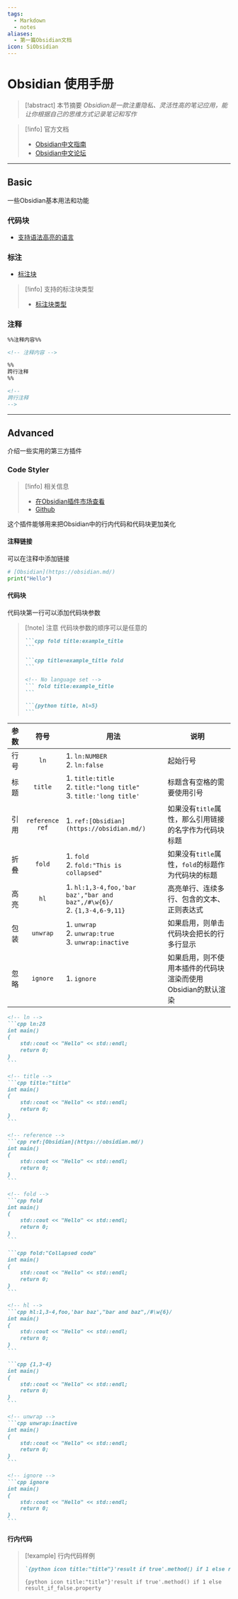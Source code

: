 ```yaml
---
tags:
  - Markdown
  - notes
aliases:
  - 第一篇Obsidian文档
icon: SiObsidian
---
```


# Obsidian 使用手册

> [!abstract] 本节摘要
> *Obsidian是一款注重隐私、灵活性高的笔记应用，能让你根据自己的思维方式记录笔记和写作*

> [!info] 官方文档
> - [Obsidian中文指南](https://publish.obsidian.md/help-zh/%E7%94%B1%E6%AD%A4%E5%BC%80%E5%A7%8B)
> - [Obsidian中文论坛](https://forum-zh.obsidian.md/)

---

## Basic

一些Obsidian基本用法和功能

### 代码块

* [支持语法高亮的语言](https://prismjs.com/#supported-languages)

### 标注

* [标注块](https://publish.obsidian.md/help-zh/%E7%BC%96%E8%BE%91%E4%B8%8E%E6%A0%BC%E5%BC%8F%E5%8C%96/%E6%A0%87%E6%B3%A8)

> [!info] 支持的标注块类型
> * [标注块类型](https://publish.obsidian.md/help-zh/%E7%BC%96%E8%BE%91%E4%B8%8E%E6%A0%BC%E5%BC%8F%E5%8C%96/%E6%A0%87%E6%B3%A8#%E6%94%AF%E6%8C%81%E7%9A%84%E7%B1%BB%E5%9E%8B)

### 注释

```markdown
%%注释内容%%

<!-- 注释内容 -->

%%
跨行注释
%%

<!--
跨行注释
-->
```

---

## Advanced

介绍一些实用的第三方插件

### Code Styler

> [!info] 相关信息
> - [在Obsidian插件市场查看](obsidian://show-plugin?id=code-styler)
> - [Github](https://github.com/mayurankv/Obsidian-Code-Styler)

这个插件能够用来把Obsidian中的行内代码和代码块更加美化

#### 注释链接

可以在注释中添加链接

```python title:"Codeblock Comment Links"
# [Obsidian](https://obsidian.md/)
print("Hello")
```

#### 代码块

代码块第一行可以添加代码块参数

> [!note] 注意
> 代码块参数的顺序可以是任意的
> 
> ``````Markdown title="examples"
> ```cpp fold title:example_title
> ```
> 
> ```cpp title=example_title fold
> ```
> 
> <!-- No language set -->
> ``` fold title:example_title 
> ```
> 
> ```{python title, hl=5}
> ```
> ``````

| 参数  |          符号          | 用法                                                                        | 说明                                 |
| :-: | :------------------: | ------------------------------------------------------------------------- | ---------------------------------- |
| 行号  |         `ln`         | 1. `ln:NUMBER`<br>2. `ln:false`                                           | 起始行号                               |
| 标题  |       `title`        | 1. `title:title`<br>2. `title:"long title"`<br>3. `title:'long title'`    | 标题含有空格的需要使用引号                      |
| 引用  | `reference`<br>`ref` | 1. `ref:[Obsidian](https://obsidian.md/)`                                 | 如果没有`title`属性，那么引用链接的名字作为代码块标题     |
| 折叠  |        `fold`        | 1. `fold`<br>2. `fold:"This is collapsed"`                                | 如果没有`title`属性，`fold`的标题作为代码块的标题    |
| 高亮  |         `hl`         | 1. `hl:1,3-4,foo,'bar baz',"bar and baz",/#\w{6}/`<br>2. `{1,3-4,6-9,11}` | 高亮单行、连续多行、包含的文本、正则表达式              |
| 包装  |       `unwrap`       | 1. `unwrap`<br>2. `unwrap:true`<br>3. `unwrap:inactive`                   | 如果启用，则单击代码块会把长的行多行显示               |
| 忽略  |       `ignore`       | 1. `ignore`                                                               | 如果启用，则不使用本插件的代码块渲染而使用Obsidian的默认渲染 |

``````Markdown title:"All examples above" fold
<!-- ln -->
```cpp ln:28
int main()
{
    std::cout << "Hello" << std::endl;
    return 0;
}
```

<!-- title -->
```cpp title:"title"
int main()
{
    std::cout << "Hello" << std::endl;
    return 0;
}
```

<!-- reference -->
```cpp ref:[Obsidian](https://obsidian.md/)
int main()
{
    std::cout << "Hello" << std::endl;
    return 0;
}
```

<!-- fold -->
```cpp fold
int main()
{
    std::cout << "Hello" << std::endl;
    return 0;
}
```

```cpp fold:"Collapsed code"
int main()
{
    std::cout << "Hello" << std::endl;
    return 0;
}
```

<!-- hl -->
```cpp hl:1,3-4,foo,'bar baz',"bar and baz",/#\w{6}/
int main()
{
    std::cout << "Hello" << std::endl;
    return 0;
}
```

```cpp {1,3-4}
int main()
{
    std::cout << "Hello" << std::endl;
    return 0;
}
```

<!-- unwrap -->
```cpp unwrap:inactive
int main()
{
    std::cout << "Hello" << std::endl;
    return 0;
}
```

<!-- ignore -->
```cpp ignore
int main()
{
    std::cout << "Hello" << std::endl;
    return 0;
}
```
``````

#### 行内代码

> [!example] 行内代码样例
> ```Markdown title:"Inline Code"
> `{python icon title:"title"}'result if true'.method() if 1 else result_if_false.property`
> ```
> 
> `{python icon title:"title"}'result if true'.method() if 1 else result_if_false.property`
